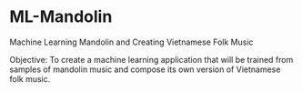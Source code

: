 # ML-Mandolin
Machine Learning Mandolin and Creating Vietnamese Folk Music

Objective:
To create a machine learning application that will be trained from samples of mandolin music and compose its own version of Vietnamese folk music.
